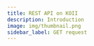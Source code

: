 ```yaml
---
title: REST API on KOII
description: Introduction
image: img/thumbnail.png
sidebar_label: GET request
---
```

